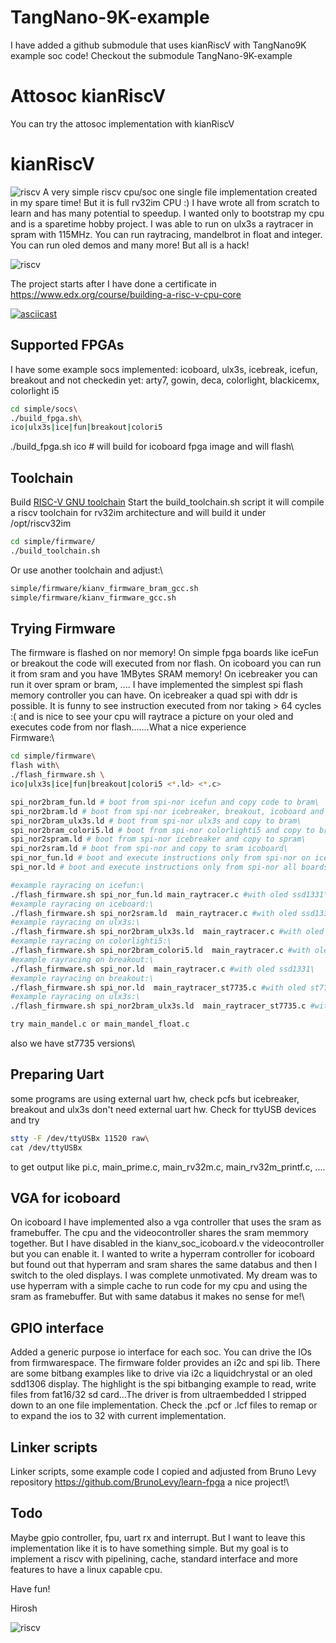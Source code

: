 # TangNano-9K-example
I have added a github submodule that uses kianRiscV with TangNano9K example soc code!
Checkout the submodule TangNano-9K-example

# Attosoc kianRiscV
You can try the attosoc implementation with kianRiscV

# kianRiscV
![riscv](kianv_cpu.png)
A very simple riscv cpu/soc one single file implementation created in my spare time!
But it is full rv32im CPU :) I have wrote all from scratch to learn and
has many potential to speedup. I wanted only to bootstrap my cpu and is a sparetime hobby project.
I was able to run on ulx3s a raytracer in spram with 115MHz.
You can run raytracing, mandelbrot in float and integer.
You can run oled demos and many more! But all is a hack!

![riscv](riscv_kianv2.jpg)

The project starts after I have done a certificate in
https://www.edx.org/course/building-a-risc-v-cpu-core

[![asciicast](https://asciinema.org/a/47rfAM3mzT6mSxVmNmNjG9JEr.svg)](https://asciinema.org/a/47rfAM3mzT6mSxVmNmNjG9JEr)

## Supported FPGAs
I have some example socs implemented:
icoboard, ulx3s, icebreak, icefun, breakout and not checkedin yet: arty7, gowin, deca, colorlight, blackicemx, colorlight i5
```bash
cd simple/socs\
./build_fpga.sh\
ico|ulx3s|ice|fun|breakout|colori5
```

./build_fpga.sh ico # will build for icoboard fpga image and will flash\


## Toolchain

Build [RISC-V GNU toolchain](https://github.com/riscv/riscv-gnu-toolchain)
Start the build_toolchain.sh script it will compile a riscv toolchain for rv32im 
architecture and will build it under /opt/riscv32im
```bash
cd simple/firmware/
./build_toolchain.sh
```

Or use another toolchain
and adjust:\
```bash
simple/firmware/kianv_firmware_bram_gcc.sh  
simple/firmware/kianv_firmware_gcc.sh
```

## Trying Firmware
The firmware is flashed on nor memory! On simple fpga boards like iceFun or breakout
the code will executed from nor flash. On icoboard you can run it from sram and you have 1MBytes SRAM
memory! On icebreaker you can run it over spram or bram, ....
I have implemented the simplest spi flash memory controller you can have. On icebreaker
a quad spi with ddr is possible. It is funny to see instruction executed
from nor taking > 64 cycles :( and is nice to see your cpu will raytrace a picture on your oled and executes code
from nor flash.......What a nice experience\
Firmware:\
```bash
cd simple/firmware\
flash with\ 
./flash_firmware.sh \
ico|ulx3s|ice|fun|breakout|colori5 <*.ld> <*.c>

spi_nor2bram_fun.ld # boot from spi-nor icefun and copy code to bram\
spi_nor2bram.ld # boot from spi-nor icebreaker, breakout, icoboard and copy to bram\
spi_nor2bram_ulx3s.ld # boot from spi-nor ulx3s and copy to bram\
spi_nor2bram_colori5.ld # boot from spi-nor colorlighti5 and copy to bram\
spi_nor2spram.ld # boot from spi-nor icebreaker and copy to spram\
spi_nor2sram.ld # boot from spi-nor and copy to sram icoboard\
spi_nor_fun.ld # boot and execute instructions only from spi-nor on icefun\
spi_nor.ld # boot and execute instructions only from spi-nor all boards, excluded icefun
```

```bash
#example rayracing on icefun:\
./flash_firmware.sh spi_nor_fun.ld main_raytracer.c #with oled ssd1331\
#example rayracing on iceboard:\
./flash_firmware.sh spi_nor2sram.ld  main_raytracer.c #with oled ssd1331\
#example rayracing on ulx3s:\
./flash_firmware.sh spi_nor2bram_ulx3s.ld  main_raytracer.c #with oled ssd1331\
#example rayracing on colorlighti5:\
./flash_firmware.sh spi_nor2bram_colori5.ld  main_raytracer.c #with oled ssd1331\
#example rayracing on breakout:\
./flash_firmware.sh spi_nor.ld  main_raytracer.c #with oled ssd1331\
#example rayracing on breakout:\
./flash_firmware.sh spi_nor.ld  main_raytracer_st7735.c #with oled st7735s instruction over flash\
#example rayracing on ulx3s:\
./flash_firmware.sh spi_nor2bram_ulx3s.ld  main_raytracer_st7735.c #with oled st7735s instruction over spram

try main_mandel.c or main_mandel_float.c
```
also we have st7735 versions\

## Preparing Uart
some programs are using external uart hw, check pcfs but icebreaker, breakout and ulx3s don't need
external uart hw. Check for ttyUSB devices and try
```bash
stty -F /dev/ttyUSBx 11520 raw\
cat /dev/ttyUSBx
```

to get output like pi.c, main_prime.c, main_rv32m.c, main_rv32m_printf.c, ....

## VGA for icoboard
On icoboard I have implemented also a vga controller that uses the sram as framebuffer. The
cpu and the videocontroller shares the sram memmory together. But I have disabled in the
kianv_soc_icoboard.v the videocontroller but you can enable it. I wanted to write a hyperram controller for icoboard
but found out that hyperram and sram shares the same databus and then I switch to the oled displays.
I was complete unmotivated. My dream was to use hyperram with a simple cache to run code for my cpu
and using the sram as framebuffer. But with same databus it makes no sense for me!\

## GPIO interface
Added a generic purpose io interface for each soc. You can drive the IOs from firmwarespace. The firmware folder
provides an i2c and spi lib. 
There are some bitbang examples like to drive via i2c a liquidchrystal or an oled sdd1306 display. 
The highlight is the spi bitbanging example to read, write files from fat16/32 sd card...The driver
is from ultraembedded I stripped down to an one file implementation.
Check the .pcf or .lcf files to remap or to expand the ios to 32 with current implementation.

## Linker scripts
Linker scripts, some example code I copied and adjusted from Bruno Levy repository https://github.com/BrunoLevy/learn-fpga a nice
project!\

## Todo
Maybe gpio controller, fpu, uart rx and interrupt. But I want to leave this implementation like it is to have something simple.
But my goal is to implement a riscv with pipelining, cache, standard interface and more features to have a linux capable cpu.

Have fun!

Hirosh

![riscv](riscv_kianv.jpg)
